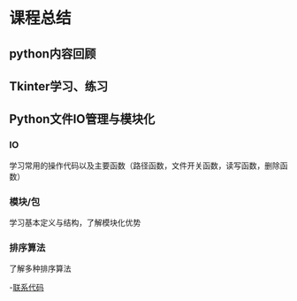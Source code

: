 # 课程总结

## python内容回顾

## Tkinter学习、练习

## Python文件IO管理与模块化

### IO

学习常用的操作代码以及主要函数（路径函数，文件开关函数，读写函数，删除函数）

### 模块/包

学习基本定义与结构，了解模块化优势

### 排序算法

了解多种排序算法

-[联系代码](https://github.com/lllllsytt/exercise_code/blob/master/Week3.ipynb)

